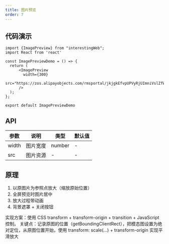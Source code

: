 ```yaml
---
title: 图片预览
order: 7
---
```



## 代码演示
```tsx
import {ImagePreview} from "interestingWeb";
import React from 'react'

const ImagePreviewDemo = () => {
  return (
      <ImagePreview
        width={300}
        src="https://zos.alipayobjects.com/rmsportal/jkjgkEfvpUPVyRjUImniVslZfWPnJuuZ.png"
      />
  );
};

export default ImagePreviewDemo
```

## API

参数|说明|类型|默认值
---|---|---|---|
width|图片宽度|number|-
src|图片资源|-|-

## 原理

1. 以原图片为参照点放大（缩放原始位置）
2. 全屏预览时图片居中
3. 放大过程带动画
4. 背景遮罩 + 关闭按钮

实现方案：使用 CSS transform + transform-origin + transition + JavaScript 控制。
关键点：记录原图的位置（getBoundingClientRect），把模态图设置为绝对定位，从原图位置开始，使用 transform: scale(...) + transform-origin 实现平滑放大